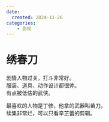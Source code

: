 ```yaml
---
date:
  created: 2024-11-26
categories: 
    - 影视
---
```

# 绣春刀

剧情人物过关，打斗非常好。  
服装、道具、动作设计都很帅。  
有点被低估的武侠。  
<!-- more -->

最喜欢的人物是丁修，他拿的武器叫苗刀。  
续集非常烂，可以只看辛芷蕾的剪辑。